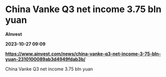 # China Vanke Q3 net income 3.75 bln yuan
**AInvest**

**2023-10-27 09:09**

**https://www.ainvest.com/news/china-vanke-q3-net-income-3-75-bln-yuan-2310100089ab3d4949fdab3b/**

China Vanke Q3 net income 3.75 bln yuan